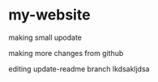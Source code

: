 # my-website

making small upodate

making more changes from github

editing update-readme branch
lkdsakljdsa